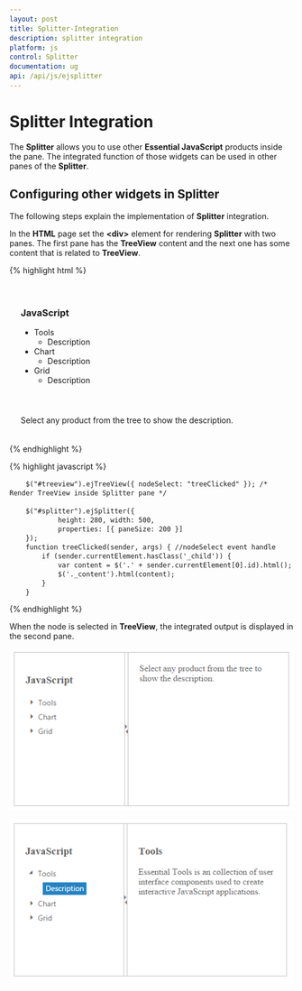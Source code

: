 ```yaml
---
layout: post
title: Splitter-Integration
description: splitter integration
platform: js
control: Splitter
documentation: ug
api: /api/js/ejsplitter
---
```


# Splitter Integration

The **Splitter** allows you to use other **Essential JavaScript** products inside the pane. The integrated function of those widgets can be used in other panes of the **Splitter**.

## Configuring other widgets in Splitter

The following steps explain the implementation of **Splitter** integration.

In the **HTML** page set the **&lt;div&gt;** element for rendering **Splitter** with two panes. The first pane has the **TreeView** content and the next one has some content that is related to **TreeView**.

{% highlight html %}

<div id="splitter">
    <div>
        <div style="padding: 20px;">
            <h3> JavaScript </h3>
            <ul id="treeview">
                <li>
                    Tools
                    <ul>
                        <li id="tools" class="_child">Description</li>
                    </ul>
                </li>
                <li>
                    Chart
                    <ul>
                        <li id="chart" class="_child">Description </li>
                    </ul>
                </li>
                <li>
                    Grid
                    <ul>
                        <li id="grid" class="_child">Description</li>
                    </ul>
                </li>
            </ul>
        </div>
    </div>
    <div>
        <div style="padding: 20px">
            <div class="_content">
                Select any product from the tree to show the description.
            </div>
            <div class="tools" style="display: none">
                <h3>Tools</h3>
                Essential Tools is an collection of user interface components used to create interactive
                JavaScript applications.
            </div>
            <div class="chart" style="display: none">
                <h3>Chart</h3>
                Essential Chart is a business-oriented charting component.
            </div>
            <div class="grid" style="display: none">
                <h3>Grid</h3>
                Essential JavaScript Grid offers full featured a Grid control with extensive support for
                Grouping and the display of hierarchical data.
            </div>
        </div>
    </div>
</div>

{% endhighlight %}

{% highlight javascript %}

        $("#treeview").ejTreeView({ nodeSelect: "treeClicked" }); /* Render TreeView inside Splitter pane */
        
        $("#splitter").ejSplitter({
                height: 280, width: 500,
                properties: [{ paneSize: 200 }]
        });
        function treeClicked(sender, args) { //nodeSelect event handle
            if (sender.currentElement.hasClass('_child')) {
                var content = $('.' + sender.currentElement[0].id).html();
                $('._content').html(content);
            }
        }

{% endhighlight %}

When the node is selected in **TreeView**, the integrated output is displayed in the second pane.

![](/js/Splitter/Splitter-Integration_images/Splitter-Integration_img1.png) 

![](/js/Splitter/Splitter-Integration_images/Splitter-Integration_img2.png) 

